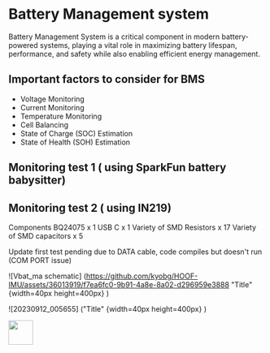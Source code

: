 # Battery Management system
Battery Management System is a critical component in modern battery-powered systems, playing a vital role in maximizing battery lifespan, performance, and safety while also enabling efficient energy management.
## Important factors to consider for BMS 
- Voltage Monitoring
- Current Monitoring
- Temperature Monitoring
- Cell Balancing
- State of Charge (SOC) Estimation
- State of Health (SOH) Estimation

## Monitoring test 1 ( using SparkFun battery babysitter) 


## Monitoring test 2 ( using IN219) 

Components 
BQ24075 x 1
USB C x 1
Variety of SMD Resistors x 17
Variety of SMD capacitors x 5

Update first test pending due to DATA cable, code compiles but doesn't run (COM PORT issue)

![Vbat_ma schematic] (https://github.com/kyobg/HOOF-IMU/assets/36013919/f7ea6fc0-9b91-4a8e-8a02-d296959e3888  "Title" {width=40px height=400px}   )

![20230912_005655] ("Title" {width=40px height=400px}   )


<img src="https://github.com/kyobg/HOOF-IMU/assets/36013919/fcc911b9-fe59-40ce-9c5e-247d3c363624 " width="48">
